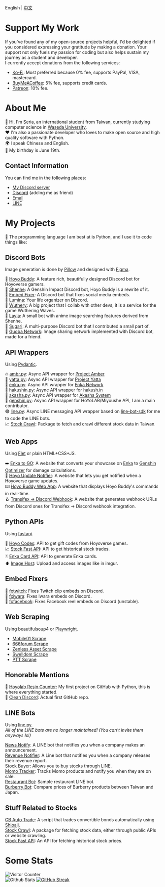 English | [中文](https://github.com/seriaati/seriaati/blob/main/README_ZH.md)

# Support My Work
If you've found any of my open-source projects helpful, I'd be delighted if you considered expressing your gratitude by making a donation. Your support not only fuels my passion for coding but also helps sustain my journey as a student and developer.  
I currently accept donations from the following services:
- [Ko-Fi](https://ko-fi.com/seriaati): Most preferred because 0% fee, supports PayPal, VISA, mastercard.
- [BuyMeACoffee](https://buymeacoffee.com/seria): 5% fee, supports credit cards.
- [Patreon](https://www.patreon.com/seriaati): 10% fee.

# About Me
👋 Hi, I'm Seria, an international student from Taiwan, currently studying computer science in [Waseda University](https://www.waseda.jp/top/en/).  
❤️ I'm also a passionate developer who loves to make open source and high quality software with Python.  
🌍 I speak Chinese and English.  
🎂 My birthday is June 19th.

## Contact Information
You can find me in the following places:  
- [My Discord server](https://discord.com/invite/ryfamUykRw)
- [Discord](https://discord.com/users/410036441129943050) (adding me as friend)
- [Email](mailto:seria.ati@gmail.com)
- [LINE](https://line.me/ti/p/O4Y5UUJSqK)

# My Projects
🐍 The programming language I am best at is Python, and I use it to code things like:

## Discord Bots
Image generation is done by [Pillow](https://github.com/python-pillow/Pillow) and designed with [Figma](https://www.figma.com/).  
  
🚩 [Hoyo Buddy](https://github.com/seriaati/hoyo-buddy): A feature rich, beautifully designed Discord bot for Hoyoverse gamers.    
🦢 [Shenhe](https://github.com/seriaati/shenhe_bot): A Genshin Impact Discord bot, Hoyo Buddy is a rewrite of it.  
🔧 [Embed Fixer](https://github.com/seriaati/embed-fixer): A Discord bot that fixes social media embeds.  
📅 [Lumina](https://github.com/seriaati/lumina): Your life organizer on Discord.  
🖤 [Wuthery](https://github.com/Wuthery): A big project that I collab with other devs, it is a service for the game Wuthering Waves.  
💙 [Layla](https://github.com/seriaati/layla): A small bot with anime image searching features derived from Shenhe.  
🛝 [Sugari](https://github.com/Sugari-Bot): A multi-purpose Discord bot that I contributed a small part of.  
🐻 [Guoba Network](https://github.com/seriaati/guoba-network): Image sharing network implemented with Discord bot, made for a friend.


## API Wrappers
Using [Pydantic](https://github.com/pydantic/pydantic).  
  
🔥 [ambr.py](https://github.com/seriaati/ambr): Async API wrapper for [Project Amber](https://gi.yatta.moe/)  
🌸 [yatta.py](https://github.com/seriaati/yatta): Async API wrapper for [Project Yatta](https://sr.yatta.moe/)  
🔼 [enka.py](https://github.com/seriaati/enka-py): Async API wrapper for [Enka Network](http://api.enka.network/)  
👺 [hakushin.py](https://github.com/seriaati/hakushin-py): Async API wrapper for [hakush.in](https://hakush.in)  
🤺 [akasha.py](https://github.com/seriaati/akasha-py): Async API wrapper for [Akasha System](https://akasha.cv)  
🎈 [genshin.py](https://github.com/thesadru/genshin.py): Async API wrapper for HoYoLAB/Miyoushe API, I am a main contributor.   
🟢 [line.py](https://github.com/seriaati/line.py): Async LINE messaging API wrapper based on [line-bot-sdk](https://github.com/line/line-bot-sdk-python) for me to code the LINE bots.  
📈 [Stock Crawl](https://github.com/seriaati/stock_crawl): Package to fetch and crawl different stock data in Taiwan.  

## Web Apps
Using [Flet](https://github.com/flet-dev/flet) or plain HTML+CSS+JS.  
  
➡️ [Enka to GO](https://github.com/seriaati/enka-to-go): A website that converts your showcase on [Enka](https://enka.network/) to [Genshin Optimizer](https://frzyc.github.io/genshin-optimizer/#/) for damage calculations.  
🔔 [Hoyo Update Notifier](https://github.com/seriaati/hoyo-update-notifier): A website that lets you get notified when a Hoyoverse game updates.  
⌨️ [Hoyo Buddy Web App](https://github.com/seriaati/hoyo-buddy-web-app): A website that displays Hoyo Buddy's commands in real-time.  
🪝 [Transifex -> Discord Webhook](https://github.com/seriaati/transifex-discord-webhook): A website that generates webhook URLs from Discord ones for Transifex -> Discord webhook integration.  

## Python APIs
Using [fastapi](https://github.com/fastapi/fastapi).  
  
🎁 [Hoyo Codes](https://github.com/seriaati/hoyo-codes): API to get gift codes from Hoyoverse games.  
📈 [Stock Fast API](https://github.com/seriaati/stock_fast_api): API to get historical stock trades.  
🃏 [Enka Card API](https://github.com/seriaati/enka-card-api): API to generate Enka cards.  
⬆️ [Image Host](https://github.com/seriaati/image-host): Upload and access images like in imgur.  

## Embed Fixers
🔧 [fxtwitch](https://github.com/seriaati/fxtwitch): Fixes Twitch clip embeds on Discord.  
🔧 [fxiwara](https://github.com/seriaati/fxiwara): Fixes Iwara embeds on Discord.  
🔧 [fxfacebook](https://github.com/seriaati/fxfacebook): Fixes Facebook reel embeds on Discord (unstable).

## Web Scraping
Using beautifulsoup4 or [Playwright](https://github.com/microsoft/playwright).  
  
- [Mobile01 Scrape](https://github.com/seriaati/mobile01-scrape)
- [666forum Scrape](https://github.com/seriaati/666forum-scrape)
- [Zenless Asset Scrape](https://github.com/seriaati/ZenlessAssetScrape)
- [Swelldom Scrape](https://github.com/seriaati/swelldom-scrape)
- [PTT Scrape](https://github.com/seriaati/ptt-scrape)

## Honorable Mentions
🌙 [Hoyolab Resin Counter](https://github.com/seriaati/hoyolab-resin-counter): My first project on GitHub with Python, this is where everything started.  
🧹 [Clean Discord](https://github.com/seriaati/cleandiscord): Actual first GitHub repo.

## LINE Bots
Using [line.py](https://github.com/seriaati/line.py).  
*All of the LINE bots are no longer maintained! (You can't invite them anyways lol)*  
  
[News Notify](https://github.com/chatmind-studio/news-notify): A LINE bot that notifies you when a company makes an announcement.  
[Revenue Notifier](https://github.com/chatmind-studio/company-revenue-notifier): A Line bot that notifies you when a company releases their revenue report.  
[Stock Buyer](https://github.com/chatmind-studio/stock-buyer): Allows you to buy stocks through LINE.  
[Momo Tracker](https://github.com/chatmind-studio/momo-tracker): Tracks Momo products and notify you when they are on sale.  
[Restaurant Bot](https://github.com/chatmind-studio/RestaurantBot): Sample restaurant LINE bot.  
[Burberry Bot](https://github.com/chatmind-studio/BurberryLineBot): Compare prices of Burberry products between Taiwan and Japan.

## Stuff Related to Stocks
[CB Auto Trade](https://github.com/seriaati/cb-auto-trade): A script that trades convertible bonds automatically using [Shioaji](https://github.com/Sinotrade/Shioaji).  
[Stock Crawl](https://github.com/seriaati/stock_crawl): A package for fetching stock data, either through public APIs or website crawling.  
[Stock Fast API](https://github.com/seriaati/stock_fast_api): An API for fetching historical stock prices.  

# Some Stats
![Visitor Counter](https://komarev.com/ghpvc/?username=seriaati)  
![Github Stats](https://github-readme-stats.vercel.app/api?username=seriaati&show_icons=true&theme=dark&rank_icon=percentile)
[![GitHub Streak](https://streak-stats.demolab.com/?user=seriaati&theme=dark)](https://git.io/streak-stats)
